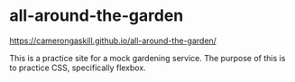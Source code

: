 # all-around-the-garden

https://camerongaskill.github.io/all-around-the-garden/

This is a practice site for a mock gardening service.
The purpose of this is to practice CSS, specifically flexbox.
